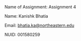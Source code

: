Name of Assignment: Assignment 4

Name: Kanishk Bhatia

Email: bhatia.ka@northeastern.edu

NUID: 001580259
